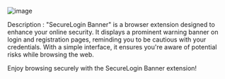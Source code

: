 ![image](https://github.com/43Er32x/SEC_LoginBannerExtension/assets/160287229/bc974adc-9340-4455-9c07-7b6e0c2ed4ea)

Description :
"SecureLogin Banner" is a browser extension designed to enhance your online security. 
It displays a prominent warning banner on login and registration pages, reminding you to be cautious with your credentials. 
With a simple interface, it ensures you're aware of potential risks while browsing the web.

Enjoy browsing securely with the SecureLogin Banner extension!
